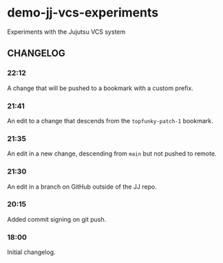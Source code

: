 # demo-jj-vcs-experiments

Experiments with the Jujutsu VCS system

## CHANGELOG

### 22:12

A change that will be pushed to a bookmark with a custom prefix.

### 21:41

An edit to a change that descends from the `topfunky-patch-1` bookmark.

### 21:35

An edit in a new change, descending from `main` but not pushed to remote.

### 21:30

An edit in a branch on GitHub outside of the JJ repo.

### 20:15

Added commit signing on git push.

### 18:00

Initial changelog.
